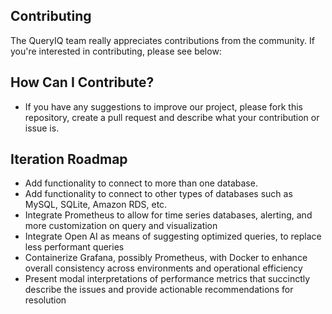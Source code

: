 ## Contributing

The QueryIQ team really appreciates contributions from the community. If you're interested in contributing, please see below: 

## How Can I Contribute?
- If you have any suggestions to improve our project, please fork this repository, create a pull request and describe what your contribution or issue is. 


## Iteration Roadmap

- Add functionality to connect to more than one database.
- Add functionality to connect to other types of databases such as MySQL, SQLite, Amazon RDS, etc.
- Integrate Prometheus to allow for time series databases, alerting, and more customization on query and visualization
- Integrate Open AI as means of suggesting optimized queries, to replace less performant queries
- Containerize Grafana, possibly Prometheus, with Docker to enhance overall consistency across environments and operational efficiency
- Present modal interpretations of performance metrics that succinctly describe the issues and provide actionable recommendations for resolution
  


